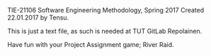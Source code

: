 TIE-21106 Software Engineering Methodology, Spring 2017
Created 22.01.2017 by Tensu.

This is just a text file, as such is needed at TUT GitLab Repolainen.

Have fun with your Project Assignment game; River Raid.
